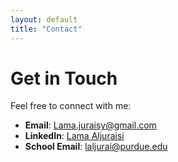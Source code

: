 ```yaml
---
layout: default
title: "Contact"
---
```


# Get in Touch

Feel free to connect with me:

- **Email**: [Lama.juraisy@gmail.com](mailto:Lama.juraisy@gmail.com)
- **LinkedIn**: [Lama Aljuraisi](www.linkedin.com/in/lamaaljuraisi)
- **School Email**: [laljurai@purdue.edu](mailto:Laljurai@purdue.edu)
